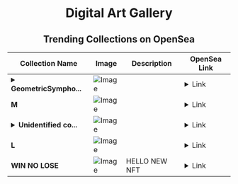 <div align="center">

# Digital Art Gallery

## Trending Collections on OpenSea

| Collection Name                       | Image                                                                                     | Description                       | OpenSea Link                                                                                          |
|---------------------------------------|-------------------------------------------------------------------------------------------|-----------------------------------|--------------------------------------------------------------------------------------------------------|
| **<details><summary>GeometricSympho...</summary>GeometricSymphony</details>** | ![Image](https://raw.seadn.io/files/dd41fc801d44edf5e005e861c8366e79.svg?w=200&auto=format) |  | <details><summary>Link</summary>[GeometricSymphony](https://opensea.io/collection/geometricsymphony-76)</details> |
| **M** | ![Image](https://i.seadn.io/s/raw/files/38065b30275c84490ea0920ec5ba5949.jpg?w=500&auto=format?w=200&auto=format) |  | <details><summary>Link</summary>[M](https://opensea.io/collection/m-2020)</details> |
| **<details><summary>Unidentified co...</summary>Unidentified contract d855b39a-3249-4550-b0c6-470b3288a17c</details>** | ![Image](https://i.seadn.io/s/raw/files/a837708742ad8afcb35eb60ba787976d.jpg?w=500&auto=format?w=200&auto=format) |  | <details><summary>Link</summary>[Unidentified contract d855b39a-3249-4550-b0c6-470b3288a17c](https://opensea.io/collection/unidentified-contract-d855b39a-3249-4550-b0c6-470b)</details> |
| **L** | ![Image](https://i.seadn.io/s/raw/files/4c3772837c33c2ae3d7ad397287e2ee5.jpg?w=500&auto=format?w=200&auto=format) |  | <details><summary>Link</summary>[L](https://opensea.io/collection/l-863)</details> |
| **WIN NO LOSE** | ![Image](https://i.seadn.io/s/raw/files/f3799b987b9b37ad29db64d9adfdc733.png?w=500&auto=format?w=200&auto=format) | HELLO NEW NFT | <details><summary>Link</summary>[WIN NO LOSE](https://opensea.io/collection/win-no-lose)</details> |

</div>
